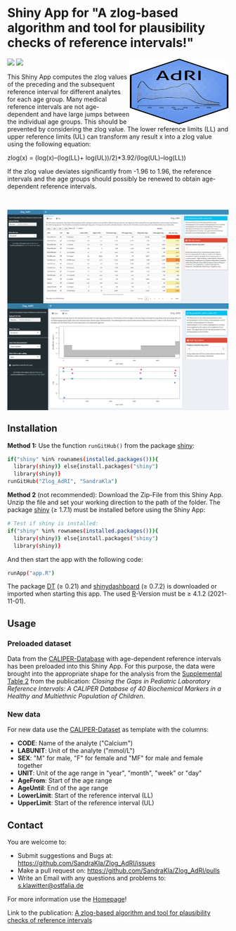 # Shiny App for "A zlog-based algorithm and tool for plausibility checks of reference intervals!"

<img src="www/Logo.svg" width="225px" height="150px" align="right"/>

![](https://img.shields.io/github/license/SandraKla/Zlog_AdRI.svg)
![](https://img.shields.io/github/last-commit/SandraKla/Zlog_AdRI/master.svg)

This Shiny App computes the zlog values of the preceding and the subsequent reference interval for different analytes for each age group. Many medical reference intervals are not age-dependent and have large jumps between the individual age groups. This should be prevented by considering the zlog value. The lower reference limits (LL) and upper reference limits (UL) can transform any result x into a zlog value using the following equation: 

zlog(x) = (log(x)–(log(LL)+ log(UL))/2)*3.92/(log(UL)–log(LL))

If the zlog value deviates significantly from -1.96 to 1.96, the reference intervals and the age groups should possibly be renewed to obtain age-dependent reference intervals.
<p>&nbsp</p>
<img src="docs/table.png" align="center"/>
<img src="docs/shiny.png" align="center"/>

## Installation 

**Method 1:**
Use the function ```runGitHub()``` from the package [shiny](https://cran.r-project.org/web/packages/shiny/index.html):

```bash
if("shiny" %in% rownames(installed.packages())){
  library(shiny)} else{install.packages("shiny")
  library(shiny)}
runGitHub("Zlog_AdRI", "SandraKla")
```

**Method 2** (not recommended):
Download the Zip-File from this Shiny App. Unzip the file and set your working direction to the path of the folder. 
The package [shiny](https://cran.r-project.org/web/packages/shiny/index.html) (≥ 1.7.1) must be installed before using the Shiny App:

```bash
# Test if shiny is installed:
if("shiny" %in% rownames(installed.packages())){
  library(shiny)} else{install.packages("shiny")
  library(shiny)}
```
And then start the app with the following code:
```bash
runApp("app.R")
```

The package [DT](https://cran.r-project.org/web/packages/DT/index.html) (≥ 0.21) and [shinydashboard](https://cran.r-project.org/web/packages/shinydashboard/index.html) (≥ 0.7.2) is downloaded or imported when starting this app. The used [R](https://www.r-project.org)-Version must be ≥ 4.1.2 (2021-11-01).

## Usage

### Preloaded dataset
Data from the [CALIPER-Database](https://caliper.research.sickkids.ca/#/) with age-dependent reference intervals has been preloaded into this Shiny App. For this purpose, the data were brought into the appropriate shape for the analysis from the [Supplemental Table 2](https://academic.oup.com/clinchem/article/58/5/854/5620695#supplementary-data) from the publication: *Closing the Gaps in Pediatric Laboratory Reference Intervals: A CALIPER Database of 40 Biochemical Markers in a Healthy and Multiethnic Population of Children*. 

### New data
For new data use the [CALIPER-Dataset](https://github.com/SandraKla/Zlog_AdRI/blob/master/data/CALIPER.csv) as template with the columns: 

* **CODE**: Name of the analyte ("Calcium") 
* **LABUNIT**: Unit of the analyte ("mmol/L")
* **SEX**: "M" for male, "F" for female and "MF" for male and female together
* **UNIT**: Unit of the age range in "year", "month", "week" or "day"
* **AgeFrom**: Start of the age range 
* **AgeUntil**: End of the age range 
* **LowerLimit**: Start of the reference interval (LL)
* **UpperLimit**: Start of the reference interval (UL)

## Contact

You are welcome to:
- Submit suggestions and Bugs at: https://github.com/SandraKla/Zlog_AdRI/issues
- Make a pull request on: https://github.com/SandraKla/Zlog_AdRI/pulls
- Write an Email with any questions and problems to: s.klawitter@ostfalia.de

For more information use the [Homepage](https://sandrakla.github.io/Zlog_AdRI/)! 

Link to the publication: [A zlog-based algorithm and tool for plausibility checks of reference intervals](https://www.degruyter.com/document/doi/10.1515/cclm-2022-0688/html)